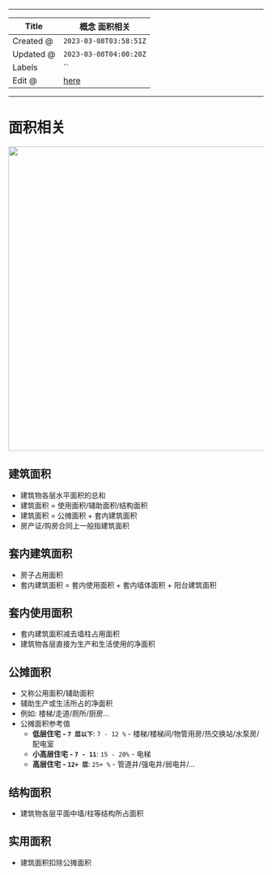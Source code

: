 -----

| Title     | 概念 面积相关                                         |
| --------- | ----------------------------------------------- |
| Created @ | `2023-03-08T03:58:51Z`                          |
| Updated @ | `2023-03-08T04:00:20Z`                          |
| Labels    | \`\`                                            |
| Edit @    | [here](https://github.com/junxnone/F/issues/67) |

-----

# 面积相关

<img width="600px" src="https://user-images.githubusercontent.com/2216970/197333057-8ed1888e-3a4d-4390-a04e-0559aec13be4.png">

## 建筑面积

  - 建筑物各层水平面积的总和
  - 建筑面积 = 使用面积/辅助面积/结构面积
  - 建筑面积 = 公摊面积 + 套内建筑面积
  - 房产证/购房合同上一般指建筑面积

## 套内建筑面积

  - 房子占用面积
  - 套内建筑面积 = 套内使用面积 + 套内墙体面积 + 阳台建筑面积

## 套内使用面积

  - 套内建筑面积减去墙柱占用面积
  - 建筑物各层直接为生产和生活使用的净面积

## 公摊面积

  - 又称公用面积/辅助面积
  - 辅助生产或生活所占的净面积
  - 例如: 楼梯/走道/厕所/厨房...
  - 公摊面积参考值
      - **低层住宅 - `7 层以下`**: `7 - 12 %` - 楼梯/楼梯间/物管用房/热交换站/水泵房/配电室
      - **小高层住宅 - `7 - 11`**: `15 - 20%` - 电梯
      - **高层住宅 - `12+ 层`**: `25+ %` - 管道井/强电井/弱电井/...

## 结构面积

  - 建筑物各层平面中墙/柱等结构所占面积

## 实用面积

  - 建筑面积扣除公摊面积
